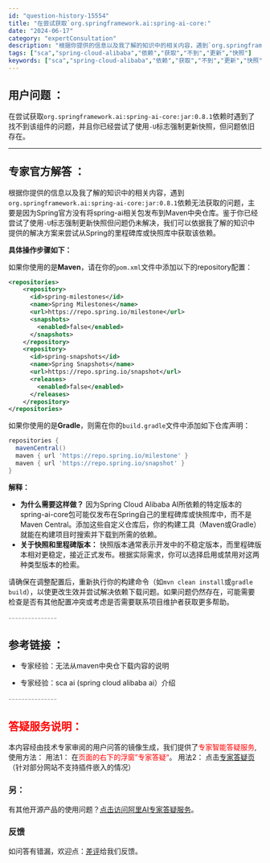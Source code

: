 ```yaml
---
id: "question-history-15554"
title: "在尝试获取`org.springframework.ai:spring-ai-core:"
date: "2024-06-17"
category: "expertConsultation"
description: "根据你提供的信息以及我了解的知识中的相关内容，遇到`org.springframework.ai:spring-ai-core:jar:0.8.1`依赖无法获取的问题，主要是因为Spring官方没有将spring-ai相关包发布到Maven中央仓库。鉴于你已经尝试了使用`-U`标志强制更新快照但问题"
tags: ["sca","spring-cloud-alibaba","依赖","获取","不到","更新","快照"]
keywords: ["sca","spring-cloud-alibaba","依赖","获取","不到","更新","快照"]
---
```


## 用户问题 ： 
 在尝试获取`org.springframework.ai:spring-ai-core:jar:0.8.1`依赖时遇到了找不到该组件的问题，并且你已经尝试了使用`-U`标志强制更新快照，但问题依旧存在。  

---------------
## 专家官方解答 ：

根据你提供的信息以及我了解的知识中的相关内容，遇到`org.springframework.ai:spring-ai-core:jar:0.8.1`依赖无法获取的问题，主要是因为Spring官方没有将spring-ai相关包发布到Maven中央仓库。鉴于你已经尝试了使用`-U`标志强制更新快照但问题仍未解决，我们可以依据我了解的知识中提供的解决方案来尝试从Spring的里程碑库或快照库中获取该依赖。

**具体操作步骤如下：**

如果你使用的是**Maven**，请在你的`pom.xml`文件中添加以下的repository配置：

```xml
<repositories>
    <repository>
      <id>spring-milestones</id>
      <name>Spring Milestones</name>
      <url>https://repo.spring.io/milestone</url>
      <snapshots>
        <enabled>false</enabled>
      </snapshots>
    </repository>
    <repository>
      <id>spring-snapshots</id>
      <name>Spring Snapshots</name>
      <url>https://repo.spring.io/snapshot</url>
      <releases>
        <enabled>false</enabled>
      </releases>
    </repository>
</repositories>
```

如果你使用的是**Gradle**，则需在你的`build.gradle`文件中添加如下仓库声明：

```groovy
repositories {
  mavenCentral()
  maven { url 'https://repo.spring.io/milestone' }
  maven { url 'https://repo.spring.io/snapshot' }
}
```

**解释：**

- **为什么需要这样做？** 因为Spring Cloud Alibaba AI所依赖的特定版本的spring-ai-core包可能仅发布在Spring自己的里程碑库或快照库中，而不是Maven Central。添加这些自定义仓库后，你的构建工具（Maven或Gradle）就能在构建项目时搜索并下载到所需的依赖。
- **关于快照和里程碑版本：** 快照版本通常表示开发中的不稳定版本，而里程碑版本相对更稳定，接近正式发布。根据实际需求，你可以选择启用或禁用对这两种类型版本的检索。

请确保在调整配置后，重新执行你的构建命令（如`mvn clean install`或`gradle build`），以使更改生效并尝试解决依赖下载问题。如果问题仍然存在，可能需要检查是否有其他配置冲突或考虑是否需要联系项目维护者获取更多帮助。


<font color="#949494">---------------</font> 


## 参考链接 ：

* 专家经验：无法从maven中央仓下载内容的说明 
 
 * 专家经验：sca ai (spring cloud alibaba ai）介绍 


 <font color="#949494">---------------</font> 
 


## <font color="#FF0000">答疑服务说明：</font> 

本内容经由技术专家审阅的用户问答的镜像生成，我们提供了<font color="#FF0000">专家智能答疑服务</font>,使用方法：
用法1： 在<font color="#FF0000">页面的右下的浮窗”专家答疑“</font>。
用法2： 点击[专家答疑页](https://answer.opensource.alibaba.com/docs/intro)（针对部分网站不支持插件嵌入的情况）
### 另：


有其他开源产品的使用问题？[点击访问阿里AI专家答疑服务](https://answer.opensource.alibaba.com/docs/intro)。
### 反馈
如问答有错漏，欢迎点：[差评](https://ai.nacos.io/user/feedbackByEnhancerGradePOJOID?enhancerGradePOJOId=15579)给我们反馈。
